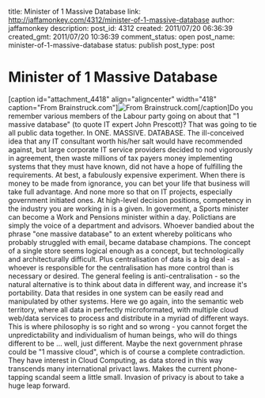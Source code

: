 title: Minister of 1 Massive Database
link: http://jaffamonkey.com/4312/minister-of-1-massive-database
author: jaffamonkey
description: 
post_id: 4312
created: 2011/07/20 06:36:39
created_gmt: 2011/07/20 10:36:39
comment_status: open
post_name: minister-of-1-massive-database
status: publish
post_type: post

# Minister of 1 Massive Database

[caption id="attachment_4418" align="aligncenter" width="418" caption="From Brainstruck.com"]![From Brainstruck.com](http://blog.jaffamonkey.com/files/2011/07/cloud-storage-and-computing.jpg)[/caption]Do you remember various members of the Labour party going on about that "1 massive database" (to quote IT expert John Prescott)? That was going to tie all public data together. In ONE. MASSIVE. DATABASE. The ill-conceived idea that any IT consultant worth his/her salt would have recommended against, but large corporate IT service providers decided to nod vigorously in agreement, then waste millions of tax payers money implementing systems that they must have known, did not have a hope of fulfilling the requirements. At best, a fabulously expensive experiment. When there is money to be made from ignorance, you can bet your life that business will take full advantage. And none more so that on IT projects, especially government initiated ones. At high-level decision positions, competency in the industry you are working in is a given. In goverment, a Sports minister can become a Work and Pensions minister within a day. Polictians are simply the voice of a department and advisors. Whoever bandied about the phrase "one massive database" to an extent whereby politicans who probably struggled with email, became database champions. The concept of a single store seems logical enough as a concept, but technologically and architecturally difficult. Plus centralisation of data is a big deal - as whoever is responsible for the centralisation has more control than is necessary or desired. The general feeling is anti-centralisation - so the natural alternative is to think about data in different way, and increase it's portability. Data that resides in one system can be easily read and manipulated by other systems. Here we go again, into the semantic web territory, where all data in perfectly microformated, with multiple cloud web/data services to process and distribute in a myriad of different ways. This is where philosophy is so right and so wrong - you cannot forget the unpredictability and individualism of human beings, who will do things different to be ... well, just different. Maybe the next government phrase could be "1 massive cloud", which is of course a complete contradiction. They have interest in Cloud Computing, as data stored in this way transcends many international privact laws. Makes the current phone-tapping scandal seem a little small. Invasion of privacy is about to take a huge leap forward.